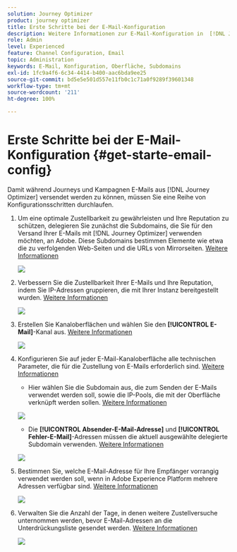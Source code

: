 ```yaml
---
solution: Journey Optimizer
product: journey optimizer
title: Erste Schritte bei der E-Mail-Konfiguration
description: Weitere Informationen zur E-Mail-Konfiguration in  [!DNL Journey Optimizer]
role: Admin
level: Experienced
feature: Channel Configuration, Email
topic: Administration
keywords: E-Mail, Konfiguration, Oberfläche, Subdomains
exl-id: 1fc9a4f6-6c34-4414-b400-aac6bda9ee25
source-git-commit: bd5e5e501d557e11fb0c1c71a0f9289f39601348
workflow-type: tm+mt
source-wordcount: '211'
ht-degree: 100%

---
```


# Erste Schritte bei der E-Mail-Konfiguration {#get-starte-email-config}

Damit während Journeys und Kampagnen E-Mails aus [!DNL Journey Optimizer] versendet werden zu können, müssen Sie eine Reihe von Konfigurationsschritten durchlaufen.

1. Um eine optimale Zustellbarkeit zu gewährleisten und Ihre Reputation zu schützen, delegieren Sie zunächst die Subdomains, die Sie für den Versand Ihrer E-Mails mit [!DNL Journey Optimizer] verwenden möchten, an Adobe. Diese Subdomains bestimmen Elemente wie etwa die zu verfolgenden Web-Seiten und die URLs von Mirrorseiten. [Weitere Informationen](../configuration/about-subdomain-delegation.md)

   ![](../configuration/assets/subdomain-list.png)

1. Verbessern Sie die Zustellbarkeit Ihrer E-Mails und Ihre Reputation, indem Sie IP-Adressen gruppieren, die mit Ihrer Instanz bereitgestellt wurden. [Weitere Informationen](../configuration/ip-pools.md)

   ![](../configuration/assets/ip-pool-create.png)

1. Erstellen Sie Kanaloberflächen und wählen Sie den **[!UICONTROL E-Mail]**-Kanal aus. [Weitere Informationen](../configuration/channel-surfaces.md)


   ![](../configuration/assets/preset-general.png)

1. Konfigurieren Sie auf jeder E-Mail-Kanaloberfläche alle technischen Parameter, die für die Zustellung von E-Mails erforderlich sind. [Weitere Informationen](email-settings.md)

   * Hier wählen Sie die Subdomain aus, die zum Senden der E-Mails verwendet werden soll, sowie die IP-Pools, die mit der Oberfläche verknüpft werden sollen. [Weitere Informationen](email-settings.md#subdomains-and-ip-pools)

   ![](assets/surface-subdomain-ip-pool.png)

   * Die **[!UICONTROL Absender-E-Mail-Adresse]** und **[!UICONTROL Fehler-E-Mail]**-Adressen müssen die aktuell ausgewählte delegierte Subdomain verwenden. [Weitere Informationen](email-settings.md#email-header)

   ![](assets/preset-header.png)

1. Bestimmen Sie, welche E-Mail-Adresse für Ihre Empfänger vorrangig verwendet werden soll, wenn in Adobe Experience Platform mehrere Adressen verfügbar sind. [Weitere Informationen](../configuration/primary-email-addresses.md)

   ![](../configuration/assets/primary-address-execution-fields.png)

1. Verwalten Sie die Anzahl der Tage, in denen weitere Zustellversuche unternommen werden, bevor E-Mail-Adressen an die Unterdrückungsliste gesendet werden. [Weitere Informationen](../configuration/manage-suppression-list.md)

   ![](../configuration/assets/suppression-list-edit-retries.png)
